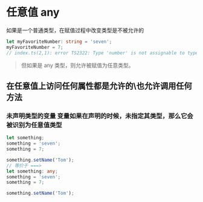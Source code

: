 # 任意值 any
如果是一个普通类型，在赋值过程中改变类型是不被允许的
```ts
let myFavoriteNumber: string = 'seven';
myFavoriteNumber = 7;
// index.ts(2,1): error TS2322: Type 'number' is not assignable to type 'string'.
```
>但如果是 any 类型，则允许被赋值为任意类型。

## 在任意值上访问任何属性都是允许的\也允许调用任何方法


### 未声明类型的变量 变量如果在声明的时候，未指定其类型，那么它会被识别为任意值类型
```ts
let something;
something = 'seven';
something = 7;

something.setName('Tom');
// 等价于 ===>
let something: any;
something = 'seven';
something = 7;

something.setName('Tom');
```

